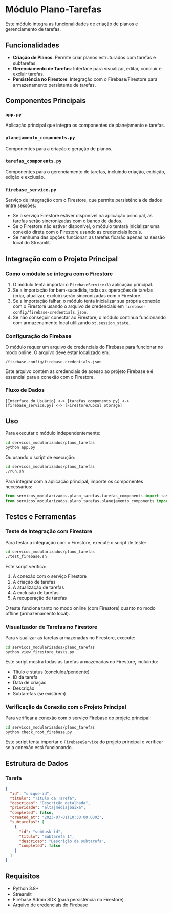 # Módulo Plano-Tarefas

Este módulo integra as funcionalidades de criação de planos e gerenciamento de tarefas.

## Funcionalidades

- **Criação de Planos**: Permite criar planos estruturados com tarefas e subtarefas.
- **Gerenciamento de Tarefas**: Interface para visualizar, editar, concluir e excluir tarefas.
- **Persistência no Firestore**: Integração com o Firebase/Firestore para armazenamento persistente de tarefas.

## Componentes Principais

### `app.py`
Aplicação principal que integra os componentes de planejamento e tarefas.

### `planejamento_components.py`
Componentes para a criação e geração de planos.

### `tarefas_components.py`
Componentes para o gerenciamento de tarefas, incluindo criação, exibição, edição e exclusão.

### `firebase_service.py`
Serviço de integração com o Firestore, que permite persistência de dados entre sessões:

- Se o serviço Firestore estiver disponível na aplicação principal, as tarefas serão sincronizadas com o banco de dados.
- Se o Firestore não estiver disponível, o módulo tentará inicializar uma conexão direta com o Firestore usando as credenciais locais.
- Se nenhuma das opções funcionar, as tarefas ficarão apenas na sessão local do Streamlit.

## Integração com o Projeto Principal

### Como o módulo se integra com o Firestore

1. O módulo tenta importar o `FirebaseService` da aplicação principal.
2. Se a importação for bem-sucedida, todas as operações de tarefas (criar, atualizar, excluir) serão sincronizadas com o Firestore.
3. Se a importação falhar, o módulo tenta inicializar sua própria conexão com o Firestore usando o arquivo de credenciais em `firebase-config/firebase-credentials.json`.
4. Se não conseguir conectar ao Firestore, o módulo continua funcionando com armazenamento local utilizando `st.session_state`.

### Configuração do Firebase

O módulo requer um arquivo de credenciais do Firebase para funcionar no modo online. O arquivo deve estar localizado em:

```
/firebase-config/firebase-credentials.json
```

Este arquivo contém as credenciais de acesso ao projeto Firebase e é essencial para a conexão com o Firestore.

### Fluxo de Dados

```
[Interface do Usuário] <-> [tarefas_components.py] <-> [firebase_service.py] <-> [Firestore/Local Storage]
```

## Uso

Para executar o módulo independentemente:

```bash
cd servicos_modularizados/plano_tarefas
python app.py
```

Ou usando o script de execução:

```bash
cd servicos_modularizados/plano_tarefas
./run.sh
```

Para integrar com a aplicação principal, importe os componentes necessários:

```python
from servicos_modularizados.plano_tarefas.tarefas_components import tasks_ui, criar_tarefas_do_plano
from servicos_modularizados.plano_tarefas.planejamento_components import planning_ui
```

## Testes e Ferramentas

### Teste de Integração com Firestore

Para testar a integração com o Firestore, execute o script de teste:

```bash
cd servicos_modularizados/plano_tarefas
./test_firebase.sh
```

Este script verifica:
1. A conexão com o serviço Firestore
2. A criação de tarefas
3. A atualização de tarefas
4. A exclusão de tarefas
5. A recuperação de tarefas

O teste funciona tanto no modo online (com Firestore) quanto no modo offline (armazenamento local).

### Visualizador de Tarefas no Firestore

Para visualizar as tarefas armazenadas no Firestore, execute:

```bash
cd servicos_modularizados/plano_tarefas
python view_firestore_tasks.py
```

Este script mostra todas as tarefas armazenadas no Firestore, incluindo:
- Título e status (concluída/pendente)
- ID da tarefa
- Data de criação
- Descrição
- Subtarefas (se existirem)

### Verificação da Conexão com o Projeto Principal

Para verificar a conexão com o serviço Firebase do projeto principal:

```bash
cd servicos_modularizados/plano_tarefas
python check_root_firebase.py
```

Este script tenta importar o `FirebaseService` do projeto principal e verificar se a conexão está funcionando.

## Estrutura de Dados

### Tarefa

```json
{
  "id": "unique-id",
  "titulo": "Título da Tarefa",
  "descricao": "Descrição detalhada",
  "prioridade": "alta|média|baixa",
  "completed": false,
  "created_at": "2023-07-01T10:30:00.000Z",
  "subtarefas": [
    {
      "id": "subtask-id",
      "titulo": "Subtarefa 1",
      "descricao": "Descrição da subtarefa",
      "completed": false
    }
  ]
}
```

## Requisitos

- Python 3.8+
- Streamlit
- Firebase Admin SDK (para persistência no Firestore)
- Arquivo de credenciais do Firebase 
